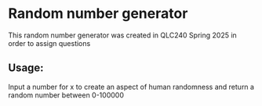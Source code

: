 # Random number generator

This random number generator was created in QLC240 Spring 2025 in order to assign questions

## Usage:
Input a number for x to create an aspect of human randomness and return a random number between 0-100000
